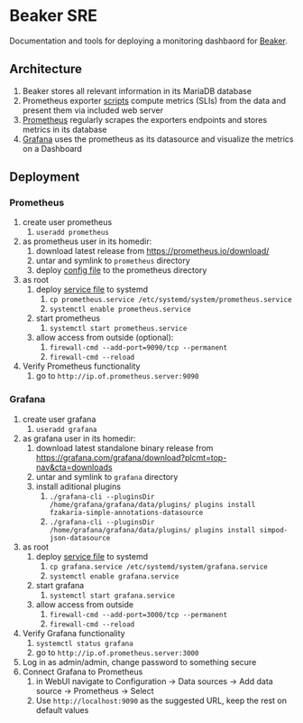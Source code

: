 # Beaker SRE
Documentation and tools for deploying a monitoring dashbaord for [Beaker](https://beaker-project.org/).

## Architecture
1. Beaker stores all relevant information in its MariaDB database
1. Prometheus exporter [scripts](./SLI/) compute metrics (SLIs) from the data and present them via included web server
1. [Prometheus](https://prometheus.io/) regularly scrapes the exporters endpoints and stores metrics in its database
2. [Grafana](https://grafana.com/) uses the prometheus as its datasource and visualize the metrics on a Dashboard 

## Deployment
### Prometheus
1. create user prometheus
   1. `useradd prometheus`
1. as prometheus user in its homedir:
   1. download latest release from https://prometheus.io/download/
   1. untar and symlink to `prometheus` directory
   1. deploy [config file](./prometheus/prometheus.yml) to the prometheus directory
1. as root
   1. deploy [service file](./prometheus/prometheus.service) to systemd
      1. `cp prometheus.service /etc/systemd/system/prometheus.service`
      1. `systemctl enable prometheus.service`
   1. start prometheus
      1. `systemctl start prometheus.service`
   1. allow access from outside (optional):
       1. `firewall-cmd --add-port=9090/tcp --permanent`
       1. `firewall-cmd --reload`
 1. Verify Prometheus functionality
    1. go to `http://ip.of.prometheus.server:9090`
### Grafana
1. create user grafana
   1. `useradd grafana`
1. as grafana user in its homedir:
   1. download latest standalone binary release from https://grafana.com/grafana/download?plcmt=top-nav&cta=downloads
   1. untar and symlink to `grafana` directory
   1. install aditional plugins 
      1. `./grafana-cli --pluginsDir /home/grafana/grafana/data/plugins/ plugins install fzakaria-simple-annotations-datasource`
      1. `./grafana-cli --pluginsDir /home/grafana/grafana/data/plugins/ plugins install simpod-json-datasource`
1. as root
   1. deploy [service file](./grafana/grafana.service) to systemd
      1. `cp grafana.service /etc/systemd/system/grafana.service`
      1. `systemctl enable grafana.service`
   1. start grafana
      1. `systemctl start grafana.service`
   1. allow access from outside
       1. `firewall-cmd --add-port=3000/tcp --permanent`
       1. `firewall-cmd --reload`
1. Verify Grafana functionality
    1. `systemctl status grafana`
    1. go to `http://ip.of.prometheus.server:3000`
1. Log in as admin/admin, change password to something secure
1. Connect Grafana to Prometheus
    1. in WebUI navigate to Configuration -> Data sources -> Add data source -> Prometheus -> Select
    1. Use `http://localhost:9090` as the suggested URL, keep the rest on default values
